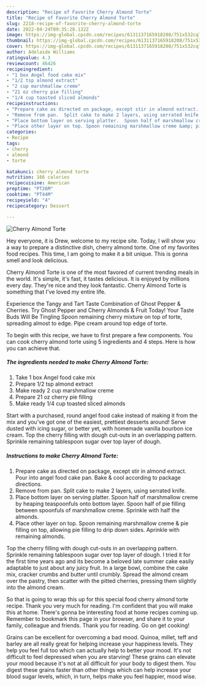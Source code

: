 ```yaml
---
description: "Recipe of Favorite Cherry Almond Torte"
title: "Recipe of Favorite Cherry Almond Torte"
slug: 2218-recipe-of-favorite-cherry-almond-torte
date: 2022-04-24T09:35:28.132Z
image: https://img-global.cpcdn.com/recipes/6131137165918208/751x532cq70/cherry-almond-torte-recipe-main-photo.jpg
thumbnail: https://img-global.cpcdn.com/recipes/6131137165918208/751x532cq70/cherry-almond-torte-recipe-main-photo.jpg
cover: https://img-global.cpcdn.com/recipes/6131137165918208/751x532cq70/cherry-almond-torte-recipe-main-photo.jpg
author: Adelaide Williams
ratingvalue: 4.3
reviewcount: 46426
recipeingredient:
- "1 box Angel food cake mix"
- "1/2 tsp almond extract"
- "2 cup marshmallow creme"
- "21 oz cherry pie filling"
- "1/4 cup toasted sliced almonds"
recipeinstructions:
- "Prepare cake as directed on package, except stir in almond extract. Pour into angel food cake pan.  Bake &amp; cool according to package directions."
- "Remove from pan.  Split cake to make 2 layers, using serrated knife."
- "Place bottom layer on serving platter.  Spoon half of marshmallow creme by heaping teaspoonfuls onto bottom layer. Spoon half of pie filling between spoonfuls of marshmallow creme. Sprinkle with half the almonds."
- "Place other layer on top. Spoon remaining marshmallow creme &amp; pie filling on top, allowing pie filling to drip down sides.  Aprinkle with remaining almonds."
categories:
- Recipe
tags:
- cherry
- almond
- torte

katakunci: cherry almond torte 
nutrition: 166 calories
recipecuisine: American
preptime: "PT26M"
cooktime: "PT44M"
recipeyield: "4"
recipecategory: Dessert

---
```



![Cherry Almond Torte](https://img-global.cpcdn.com/recipes/6131137165918208/751x532cq70/cherry-almond-torte-recipe-main-photo.jpg)

Hey everyone, it is Drew, welcome to my recipe site. Today, I will show you a way to prepare a distinctive dish, cherry almond torte. One of my favorites food recipes. This time, I am going to make it a bit unique. This is gonna smell and look delicious.

Cherry Almond Torte is one of the most favored of current trending meals in the world. It's simple, it's fast, it tastes delicious. It is enjoyed by millions every day. They're nice and they look fantastic. Cherry Almond Torte is something that I've loved my entire life.

Experience the Tangy and Tart Taste Combination of Ghost Pepper &amp; Cherries. Try Ghost Pepper and Cherry Almonds &amp; Fruit Today! Your Taste Buds Will Be Tingling Spoon remaining cherry mixture on top of torte, spreading almost to edge. Pipe cream around top edge of torte.


To begin with this recipe, we have to first prepare a few components. You can cook cherry almond torte using 5 ingredients and 4 steps. Here is how you can achieve that.

<!--inarticleads1-->

##### The ingredients needed to make Cherry Almond Torte:

1. Take 1 box Angel food cake mix
1. Prepare 1/2 tsp almond extract
1. Make ready 2 cup marshmallow creme
1. Prepare 21 oz cherry pie filling
1. Make ready 1/4 cup toasted sliced almonds


Start with a purchased, round angel food cake instead of making it from the mix and you&#39;ve got one of the easiest, prettiest desserts around! Serve dusted with icing sugar, or better yet, with homemade vanilla bourbon ice cream. Top the cherry filling with dough cut-outs in an overlapping pattern. Sprinkle remaining tablespoon sugar over top layer of dough. 

<!--inarticleads2-->

##### Instructions to make Cherry Almond Torte:

1. Prepare cake as directed on package, except stir in almond extract. Pour into angel food cake pan.  Bake &amp; cool according to package directions.
1. Remove from pan.  Split cake to make 2 layers, using serrated knife.
1. Place bottom layer on serving platter.  Spoon half of marshmallow creme by heaping teaspoonfuls onto bottom layer. Spoon half of pie filling between spoonfuls of marshmallow creme. Sprinkle with half the almonds.
1. Place other layer on top. Spoon remaining marshmallow creme &amp; pie filling on top, allowing pie filling to drip down sides.  Aprinkle with remaining almonds.


Top the cherry filling with dough cut-outs in an overlapping pattern. Sprinkle remaining tablespoon sugar over top layer of dough. I tried it for the first time years ago and its become a beloved late summer cake easily adaptable to just about any juicy fruit. In a large bowl, combine the cake mix, cracker crumbs and butter until crumbly. Spread the almond cream over the pastry, then scatter with the pitted cherries, pressing them slightly into the almond cream. 

So that is going to wrap this up for this special food cherry almond torte recipe. Thank you very much for reading. I'm confident that you will make this at home. There's gonna be interesting food at home recipes coming up. Remember to bookmark this page in your browser, and share it to your family, colleague and friends. Thank you for reading. Go on get cooking!

Grains can be excellent for overcoming a bad mood. Quinoa, millet, teff and barley are all really great for helping increase your happiness levels. They help you feel full too which can actually help to better your mood. It's not difficult to feel depressed when you are starving! These grains can elevate your mood because it's not at all difficult for your body to digest them. You digest these grains faster than other things which can help increase your blood sugar levels, which, in turn, helps make you feel happier, mood wise.
